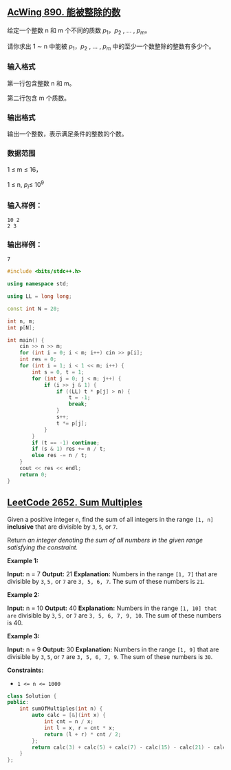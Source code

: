 ## [AcWing **890. 能被整除的数**](https://www.acwing.com/problem/content/description/892/)

给定一个整数 n 和 m 个不同的质数 $p_1$，$p_2$ , … , $p_m$。

请你求出 1 ∼ n 中能被 $p_1$，$p_2$ , … , $p_m$ 中的至少一个数整除的整数有多少个。

### **输入格式**

第一行包含整数 n 和 m。

第二行包含 m 个质数。

### **输出格式**

输出一个整数，表示满足条件的整数的个数。

### **数据范围**

1 ≤ m ≤ 16，

1 ≤ n, $p_i$≤ $10^9$

### **输入样例：**

```
10 2
2 3
```

### **输出样例：**

```
7
```

```cpp
#include <bits/stdc++.h>

using namespace std;

using LL = long long;

const int N = 20;

int n, m;
int p[N];

int main() {
    cin >> n >> m;
    for (int i = 0; i < m; i++) cin >> p[i];
    int res = 0;
    for (int i = 1; i < 1 << m; i++) {
        int s = 0, t = 1;
        for (int j = 0; j < m; j++) {
            if (i >> j & 1) {
                if ((LL) t * p[j] > n) {
                    t = -1;
                    break;
                }
                s++;
                t *= p[j];
            }
        }
        if (t == -1) continue;
        if (s & 1) res += n / t;
        else res -= n / t;
    }
    cout << res << endl;
    return 0;
}
```

## [LeetCode 2652. Sum Multiples](https://leetcode.cn/problems/sum-multiples/)
Given a positive integer `n`, find the sum of all integers in the range `[1, n]` **inclusive** that are divisible by `3`, `5`, or `7`.

Return *an integer denoting the sum of all numbers in the given range satisfying the constraint.*

**Example 1:**

**Input:** n = 7
**Output:** 21
**Explanation:** Numbers in the range `[1, 7]` that are divisible by `3`, `5,` or `7` are `3, 5, 6, 7`. The sum of these numbers is `21`.

**Example 2:**

**Input:** n = 10
**Output:** 40
**Explanation:** Numbers in the range `[1, 10] that are` divisible by `3`, `5,` or `7` are `3, 5, 6, 7, 9, 10`. The sum of these numbers is 40.

**Example 3:**

**Input:** n = 9
**Output:** 30
**Explanation:** Numbers in the range `[1, 9]` that are divisible by `3`, `5`, or `7` are `3, 5, 6, 7, 9`. The sum of these numbers is `30`.

**Constraints:**

-   `1 <= n <= 1000`
```cpp
class Solution {
public:
    int sumOfMultiples(int n) {
        auto calc = [&](int x) {
            int cnt = n / x;
            int l = x, r = cnt * x;
            return (l + r) * cnt / 2;
        };
        return calc(3) + calc(5) + calc(7) - calc(15) - calc(21) - calc(35) + calc(105);
    }
};
```
